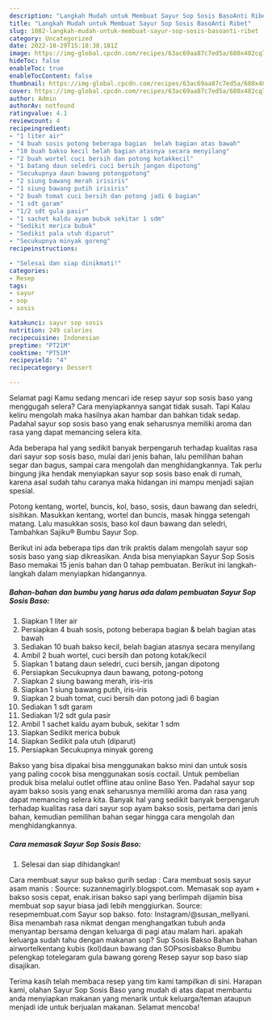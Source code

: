 ```yaml
---
description: "Langkah Mudah untuk Membuat Sayur Sop Sosis BasoAnti Ribet"
title: "Langkah Mudah untuk Membuat Sayur Sop Sosis BasoAnti Ribet"
slug: 1082-langkah-mudah-untuk-membuat-sayur-sop-sosis-basoanti-ribet
category: Uncategorized
date: 2022-10-29T15:18:38.181Z
image: https://img-global.cpcdn.com/recipes/63ac69aa87c7ed5a/680x482cq70/sayur-sop-sosis-baso-foto-resep-utama.jpg
hideToc: false
enableToc: true
enableTocContent: false
thumbnail: https://img-global.cpcdn.com/recipes/63ac69aa87c7ed5a/680x482cq70/sayur-sop-sosis-baso-foto-resep-utama.jpg
cover: https://img-global.cpcdn.com/recipes/63ac69aa87c7ed5a/680x482cq70/sayur-sop-sosis-baso-foto-resep-utama.jpg
author: Admin
authorAv: notfound
ratingvalue: 4.1
reviewcount: 4
recipeingredient:
- "1 liter air"
- "4 buah sosis potong beberapa bagian  belah bagian atas bawah"
- "10 buah bakso kecil belah bagian atasnya secara menyilang"
- "2 buah wortel cuci bersih dan potong kotakkecil"
- "1 batang daun seledri cuci bersih jangan dipotong"
- "Secukupnya daun bawang potongpotong"
- "2 siung bawang merah irisiris"
- "1 siung bawang putih irisiris"
- "2 buah tomat cuci bersih dan potong jadi 6 bagian"
- "1 sdt garam"
- "1/2 sdt gula pasir"
- "1 sachet kaldu ayam bubuk sekitar 1 sdm"
- "Sedikit merica bubuk"
- "Sedikit pala utuh diparut"
- "Secukupnya minyak goreng"
recipeinstructions:

- "Selesai dan siap dinikmati!"
categories:
- Resep
tags:
- sayur
- sop
- sosis

katakunci: sayur sop sosis 
nutrition: 249 calories
recipecuisine: Indonesian
preptime: "PT21M"
cooktime: "PT51M"
recipeyield: "4"
recipecategory: Dessert

---
```



Selamat pagi Kamu sedang mencari ide resep sayur sop sosis baso yang menggugah selera? Cara menyiapkannya sangat tidak susah. Tapi Kalau keliru mengolah maka hasilnya akan hambar dan bahkan tidak sedap. Padahal sayur sop sosis baso yang enak seharusnya memiliki aroma dan rasa yang dapat memancing selera kita.


Ada beberapa hal yang sedikit banyak berpengaruh terhadap kualitas rasa dari sayur sop sosis baso, mulai dari jenis bahan, lalu pemilihan bahan segar dan bagus, sampai cara mengolah dan menghidangkannya. Tak perlu bingung jika hendak menyiapkan sayur sop sosis baso enak di rumah, karena asal sudah tahu caranya maka hidangan ini mampu menjadi sajian spesial.

Potong kentang, wortel, buncis, kol, baso, sosis, daun bawang dan seledri, sisihkan. Masukkan kentang, wortel dan buncis, masak hingga setengah matang. Lalu masukkan sosis, baso kol daun bawang dan seledri, Tambahkan Sajiku® Bumbu Sayur Sop.


Berikut ini ada beberapa tips dan trik praktis dalam mengolah sayur sop sosis baso yang siap dikreasikan. Anda bisa menyiapkan Sayur Sop Sosis Baso memakai 15 jenis bahan dan 0 tahap pembuatan. Berikut ini langkah-langkah dalam menyiapkan hidangannya.

<!--inarticleads1-->

##### Bahan-bahan dan bumbu yang harus ada dalam pembuatan Sayur Sop Sosis Baso:

1. Siapkan 1 liter air
1. Persiapkan 4 buah sosis, potong beberapa bagian &amp; belah bagian atas bawah
1. Sediakan 10 buah bakso kecil, belah bagian atasnya secara menyilang
1. Ambil 2 buah wortel, cuci bersih dan potong kotak/kecil
1. Siapkan 1 batang daun seledri, cuci bersih, jangan dipotong
1. Persiapkan Secukupnya daun bawang, potong-potong
1. Siapkan 2 siung bawang merah, iris-iris
1. Siapkan 1 siung bawang putih, iris-iris
1. Siapkan 2 buah tomat, cuci bersih dan potong jadi 6 bagian
1. Sediakan 1 sdt garam
1. Sediakan 1/2 sdt gula pasir
1. Ambil 1 sachet kaldu ayam bubuk, sekitar 1 sdm
1. Siapkan Sedikit merica bubuk
1. Siapkan Sedikit pala utuh (diparut)
1. Persiapkan Secukupnya minyak goreng


Bakso yang bisa dipakai bisa menggunakan bakso mini dan untuk sosis yang paling cocok bisa menggunakan sosis coctail. Untuk pembelian produk bisa melalui outlet offline atau online Baso Yen. Padahal sayur sop ayam bakso sosis yang enak seharusnya memiliki aroma dan rasa yang dapat memancing selera kita. Banyak hal yang sedikit banyak berpengaruh terhadap kualitas rasa dari sayur sop ayam bakso sosis, pertama dari jenis bahan, kemudian pemilihan bahan segar hingga cara mengolah dan menghidangkannya. 

<!--inarticleads2-->

##### Cara memasak Sayur Sop Sosis Baso:


1. Selesai dan siap dihidangkan!

Cara membuat sayur sup bakso gurih sedap : Cara membuat sosis sayur asam manis : Source: suzannemagirly.blogspot.com. Memasak sop ayam + bakso sosis cepat, enak.irisan bakso sapi yang berlimpah dijamin bisa membuat sop sayur biasa jadi lebih menggiurkan. Source: resepmembuat.com Sayur sop bakso. foto: Instagram/@susan_mellyani. Bisa menambah rasa nikmat dengan menghangatkan tubuh anda menyantap bersama dengan keluarga di pagi atau malam hari. apakah keluarga sudah tahu dengan makanan sop? Sup Sosis Bakso Bahan bahan airwortelkentang kubis (kol)daun bawang dan SOPsosisbakso Bumbu pelengkap totelegaram gula bawang goreng Resep sayur sop baso siap disajikan. 

Terima kasih telah membaca resep yang tim kami tampilkan di sini. Harapan kami, olahan Sayur Sop Sosis Baso yang mudah di atas dapat membantu anda menyiapkan makanan yang menarik untuk keluarga/teman ataupun menjadi ide untuk berjualan makanan. Selamat mencoba!
